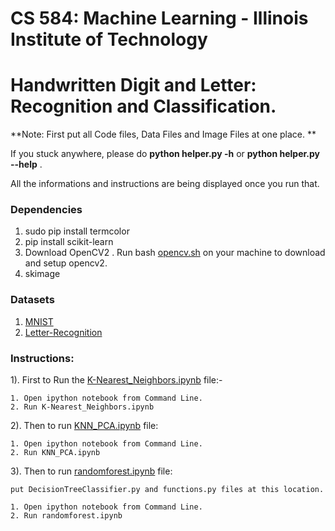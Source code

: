 # CS 584: Machine Learning - Illinois Institute of Technology

# Handwritten Digit and Letter: Recognition and Classification.


**Note: First put all Code files, Data Files and Image Files at one place. **


If you stuck anywhere, please do __python helper.py -h__ or **python helper.py --help** . 

All the informations and instructions are being displayed once you run that.  


### Dependencies

1. sudo pip install termcolor
2. pip install scikit-learn
3. Download OpenCV2 . Run bash [opencv.sh](https://github.com/hparik11/HandWritten_Digit_Classification/blob/master/data/opencv.sh) on your machine to download and setup opencv2.
4. skimage

### Datasets

1. [MNIST](http://yann.lecun.com/exdb/mnist/)
2. [Letter-Recognition](https://archive.ics.uci.edu/ml/datasets/Letter+Recognition)

### Instructions:
 
1). First to Run the [K-Nearest_Neighbors.ipynb](https://github.com/hparik11/HandWritten_Digit_Classification/blob/master/code/K-Nearest_Neighbors.ipynb) file:-  
	
	1. Open ipython notebook from Command Line.
	2. Run K-Nearest_Neighbors.ipynb
	
2). Then to run [KNN_PCA.ipynb](https://github.com/hparik11/HandWritten_Digit_Classification/blob/master/code/KNN_PCA.ipynb) file: 
	
	1. Open ipython notebook from Command Line.
	2. Run KNN_PCA.ipynb
	
3). Then to run [randomforest.ipynb](https://github.com/hparik11/HandWritten_Digit_Classification/blob/master/code/randomforest.ipynb) file: 
	
	put DecisionTreeClassifier.py and functions.py files at this location. 

	1. Open ipython notebook from Command Line.
	2. Run randomforest.ipynb

